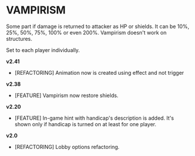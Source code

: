 # VAMPIRISM

Some part if damage is returned to attacker as HP or shields. It can be 10%, 25%, 50%, 75%, 100% or even 200%. Vampirism doesn't work on structures.

Set to each player individually.

**v2.41**

* [REFACTORING] Animation now is created using effect and not trigger

**v2.38**

* [FEATURE] Vampirism now restore shields.

**v2.20**

* [FEATURE] In-game hint with handicap's description is added. It's shown only if handicap is turned on at least for one player.

**v2.0**

* [REFACTORING] Lobby options refactoring.
